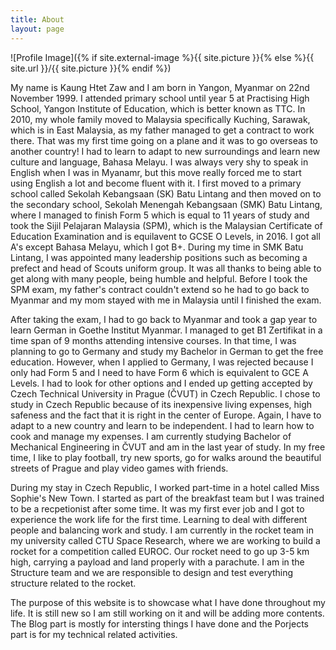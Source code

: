 ```yaml
---
title: About
layout: page
---
```

![Profile Image]({% if site.external-image %}{{ site.picture }}{% else %}{{ site.url }}/{{ site.picture }}{% endif %})

<p>My name is Kaung Htet Zaw and I am born in Yangon, Myanmar on 22nd November 1999. I attended primary school until year 5 at Practising High School, Yangon Institute of Education, which is better known as TTC. In 2010, my whole family moved to Malaysia specifically Kuching, Sarawak, which is in East Malaysia, as my father managed to get a contract to work there. That was my first time going on a plane and it was to go overseas to another country! I had to learn to adapt to new surroundings and learn new culture and language, Bahasa Melayu. I was always very shy to speak in English when I was in Myanamr, but this move really forced me to start using English a lot and become fluent with it. I first moved to a primary school called Sekolah Kebangsaan (SK) Batu Lintang and then moved on to the secondary school, Sekolah Menengah Kebangsaan (SMK) Batu Lintang, where I managed to finish Form 5 which is equal to 11 years of study and took the Sijil Pelajaran Malaysia (SPM), which is the Malaysian Certificate of Education Examination and is equilavent to GCSE O Levels, in 2016. I got all A's except Bahasa Melayu, which I got B+. During my time in SMK Batu Lintang, I was appointed many leadership positions such as becoming a prefect and head of Scouts uniform group. It was all thanks to being able to get along with many people, being humble and helpful. Before I took the SPM exam, my father's contract couldn't extend so he had to go back to Myanmar and my mom stayed with me in Malaysia until I finished the exam.</p>

<p>After taking the exam, I had to go back to Myanmar and took a gap year to learn German in Goethe Institut Myanmar. I managed to get B1 Zertifikat in a time span of 9 months attending intensive courses. In that time, I was planning to go to Germany and study my Bachelor in German to get the free education. However, when I applied to Germany, I was rejected because I only had Form 5 and I need to have Form 6 which is equivalent to GCE A Levels. I had to look for other options and I ended up getting accepted by Czech Technical University in Prague (ČVUT) in Czech Republic. I chose to study in Czech Republic because of its inexpensive living expenses, high safeness and the fact that it is right in the center of Europe. Again, I have to adapt to a new country and learn to be independent. I had to learn how to cook and manage my expenses. I am currently studying Bachelor of Mechanical Engineering in ČVUT and am in the last year of study. In my free time, I like to play football, try new sports, go for walks around the beautiful streets of Prague and play video games with friends.</p>

<p>During my stay in Czech Republic, I worked part-time in a hotel called Miss Sophie's New Town. I started as part of the breakfast team but I was trained to be a recpetionist after some time. It was my first ever job and I got to experience the work life for the first time. Learning to deal with different people and balancing work and study. I am currently in the rocket team in my university called CTU Space Research, where we are working to build a rocket for a competition called EUROC. Our rocket need to go up 3-5 km high, carrying a payload and land properly with a parachute. I am in the Structure team and we are responsible to design and test everything structure related to the rocket.</p>

<p>The purpose of this website is to showcase what I have done throughout my life. It is still new so I am still working on it and will be adding more contents. The Blog part is mostly for intersting things I have done and the Porjects part is for my technical related activities.</p>
